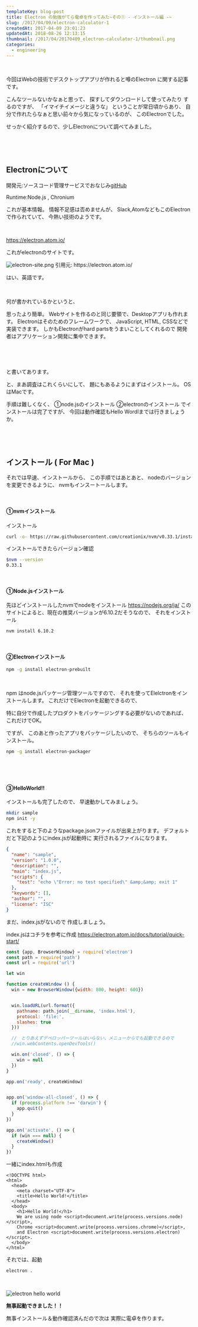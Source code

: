 ```yaml
---
templateKey: blog-post
title: Electron の勉強がてら電卓を作ってみた~その① - インストール編 -~
slug: /2017/04/09/electron-calculator-1
createdAt: 2017-04-09 23:01:23
updatedAt: 2018-08-26 12:13:15
thumbnail: /2017/04/20170409_electron-calculator-1/thumbnail.png
categories:
  - engineering
---
```


&nbsp;

今回はWebの技術でデスクトップアプリが作れると噂のElectron
に関する記事です。

こんなツールないかなぁと思って、
探すしてダウンロードして使ってみたり
するのですが、
「イマイチイメージと違うな」
ということが常日頃からあり、
自分で作れたらなぁと思い前々から気になっているのが、
このElectronでした。

せっかく紹介するので、少しElectronについて調べてみました。

&nbsp;
<div class="adsense"></div>
&nbsp;
<h2 class="chapter">Electronについて</h2>


開発元:ソースコード管理サービスでおなじみ<a href="https://github.com/">gitHub</a>

Runtime:Node.js , Chronium

これが基本情報。
情報不足感は否めませんが、
Slack,AtomなどもこのElectronで作られていて、
今熱い技術のようです。

&nbsp;

<a href="https://electron.atom.io/">https://electron.atom.io/</a>

これがelectronのサイトです。

<img class="post-image" src="https://s3-ap-northeast-1.amazonaws.com/statics.ver-1-0.net/uploads/2017/04/20170409_electron-calculator-1/electron-site.png" alt="electron-site.png"/>
引用元: https://electron.atom.io/

はい、英語です。

&nbsp;

何が書かれているかというと、

思ったより簡単。
Webサイトを作るのと同じ要領で、Desktopアプリも作れます。
Electronはそのためのフレームワークで、
JavaScript, HTML, CSSなどで実装できます。
しかもElectronがhard partsをうまいことしてくれるので
開発者はアプリケーション開発に集中できます。

&nbsp;

&nbsp;

と書いてあります。



と、まあ調査はこれくらいにして、
題にもあるようにまずはインストール。
OSはMacです。

手順は難しくなく、
①node.jsのインストール
②electronのインストール
でインストールは完了ですが、
今回は動作確認もHello Wordlまでは行きましょうか。

&nbsp;

&nbsp;
<h2 class="chapter">インストール ( For Mac )</h2>


それでは早速、インストールから、
この手順ではあとあと、
nodeのバージョンを変更できるように、
nvmもインスートールします。

&nbsp;
#### ①nvmインストール
インストール

```bash
curl -o- https://raw.githubusercontent.com/creationix/nvm/v0.33.1/install.sh | bash

```

インストールできたらバージョン確認

```bash
$nvm --version
0.33.1

```
&nbsp;
#### ①Node.jsインストール

先ほどインストールしたnvmでnodeをインストール
<a href="https://nodejs.org/ja/">https://nodejs.org/ja/</a>
このサイトによると、現在の推奨バージョンが6.10.2だそうなので、
それをインストール

```bash
nvm install 6.10.2
```
&nbsp;
#### ②Electronインストール

```bash
npm -g install electron-prebuilt
```
&nbsp;

npm はnode.jsパッケージ管理ツールですので、
それを使ってElelctronをインストールします。
これだけでElectronを起動できるので、

特に自分で作成したプロダクトをパッケージングする必要がないのであれば、
これだけでOK。

ですが、
このあと作ったアプリをパッケージしたいので、
そちらのツールもインストール。
```bash
npm -g install electron-packager
```
&nbsp;

&nbsp;
#### ③HelloWorld!!
インストールも完了したので、
早速動かしてみましょう。

```bash
mkdir sample
npm init -y

```

これをすると下のようなpackage.jsonファイルが出来上がります。
デフォルトだと下記のようにindex.jsが起動時に
実行されるファイルになります。

```json
{
  "name": "sample",
  "version": "1.0.0",
  "description": "",
  "main": "index.js",
  "scripts": {
    "test": "echo \"Error: no test specified\" &amp;&amp; exit 1"
  },
  "keywords": [],
  "author": "",
  "license": "ISC"
}

```

まだ、index.jsがないので
作成しましょう。

index.jsはコチラを参考に作成
https://electron.atom.io/docs/tutorial/quick-start/

```javascript
const {app, BrowserWindow} = require('electron')
const path = require('path')
const url = require('url')

let win

function createWindow () {
  win = new BrowserWindow({width: 800, height: 600})


  win.loadURL(url.format({
    pathname: path.join(__dirname, 'index.html'),
    protocol: 'file:',
    slashes: true
  }))

  //　とりあえずデベロッパーツールはいらない、メニューからでも起動できるので
  //win.webContents.openDevTools()

  win.on('closed', () => {
    win = null
  })
}

app.on('ready', createWindow)


app.on('window-all-closed', () => {
  if (process.platform !== 'darwin') {
    app.quit()
  }
})

app.on('activate', () => {
  if (win === null) {
    createWindow()
  }
})


```
一緒にindex.htmlも作成
```markup
<!DOCTYPE html>
<html>
  <head>
    <meta charset="UTF-8">
    <title>Hello World!</title>
  </head>
  <body>
    <h1>Hello World!</h1>
    We are using node <script>document.write(process.versions.node)</script>,
    Chrome <script>document.write(process.versions.chrome)</script>,
    and Electron <script>document.write(process.versions.electron)</script>.
  </body>
</html>

```
それでは、起動
```bash
electron .
```
&nbsp;

<img class="post-image" src="https://s3-ap-northeast-1.amazonaws.com/statics.ver-1-0.net/uploads/2017/04/20170409_electron-calculator-1/electron-helloworld.png" alt="electron hello world"/>

**無事起動できました！！**

無事インストール＆動作確認済んだので次は
実際に電卓を作ります。
